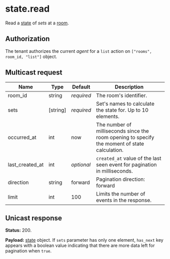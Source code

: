 # state.read

Read a [state](../state.md#state) of _sets_ at a [room](../room.md#room).

## Authorization

The tenant authorizes the current _agent_ for a `list` action on `["rooms", room_id, "list"]` object.

## Multicast request

Name            | Type     | Default    | Description
--------------- | -------- | ---------- | -------------------------------------------------------
room_id         | string   | _required_ | The room's identifier.
sets            | [string] | _required_ | Set's names to calculate the state for. Up to 10 elements.
occurred_at     | int      |        now | The number of milliseconds since the room opening to specify the moment of state calculation.
last_created_at | int      | _optional_ | `created_at` value of the last seen event for pagination in milliseconds.
direction       | string   |    forward | Pagination direction: forward | backward.
limit           | int      |        100 | Limits the number of events in the response.

## Unicast response

**Status:** 200.

**Payload:** [state](../state.md#state) object. If `sets` parameter has only one element, `has_next` key appears with a boolean value indicating that there are more data left for pagination
when `true`.
